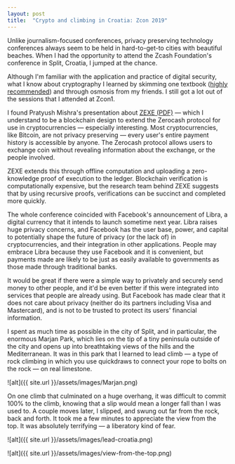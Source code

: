 ```yaml
---
layout: post
title:  "Crypto and climbing in Croatia: Zcon 2019"
---
```

Unlike journalism-focused conferences, privacy preserving technology conferences always seem to be held in hard-to-get-to cities with beautiful beaches. When I had the opportunity to attend the Zcash Foundation's conference in Split, Croatia, I jumped at the chance.

Although I'm familiar with the application and practice of digital security, what I know about cryptography I learned by skimming one textbook ([highly recommended](https://nostarch.com/seriouscrypto)) and through osmosis from my friends. I still got a lot out of the sessions that I attended at Zcon1.

I found Pratyush Mishra's presentation about [ZEXE (PDF)](https://eprint.iacr.org/2018/962.pdf) — which I understand to be a blockchain design to extend the Zerocash protocol for use in cryptocurrencies — especially interesting. Most cryptocurrencies, like Bitcoin, are not privacy preserving — every user's entire payment history is accessible by anyone. The Zerocash protocol allows users to exchange coin without revealing information about the exchange, or the people involved.

ZEXE extends this through offline computation and uploading a zero-knowledge proof of execution to the ledger. Blockchain verification is computationally expensive, but the research team behind ZEXE suggests that by using recursive proofs, verifications can be succinct and completed more quickly.  

The whole conference coincided with Facebook's announcement of Libra, a digital currency that it intends to launch sometime next year. Libra raises huge privacy concerns, and Facebook has the user base, power, and capital to potentially shape the future of privacy (or the lack of) in cryptocurrencies, and their integration in other applications. People may embrace Libra because they use Facebook and it is convenient, but payments made are likely to be just as easily available to governments as those made through traditional banks.   

It would be great if there were a simple way to privately and securely send money to other people, and it'd be even better if this were integrated into services that people are already using. But Facebook has made clear that it does not care about privacy (neither do its partners including Visa and Mastercard), and is not to be trusted to protect its users' financial information.

I spent as much time as possible in the city of Split, and in particular, the enormous Marjan Park, which lies on the tip of a tiny peninsula outside of the city and opens up into breathtaking views of the hills and the Mediterranean. It was in this park that I learned to lead climb — a type of rock climbing in which you use quickdraws to connect your rope to bolts on the rock — on real limestone.

![alt]({{ site.url }}/assets/images/Marjan.png)

On one climb that culminated on a huge overhang, it was difficult to commit 100% to the climb, knowing that a slip would mean a longer fall than I was used to. A couple moves later, I slipped, and swung out far from the rock, back and forth. It took me a few minutes to appreciate the view from the top. It was absolutely terrifying — a liberatory kind of fear.

![alt]({{ site.url }}/assets/images/lead-croatia.png)

![alt]({{ site.url }}/assets/images/view-from-the-top.png)

